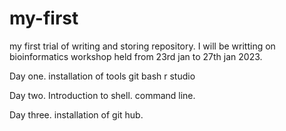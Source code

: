 # my-first
 my first trial of writing and storing repository.
 I will be writting on bioinformatics workshop held from 23rd jan to 27th jan 2023.

Day one.
installation of tools
git bash 
r studio


Day two. 
Introduction to shell.
command line.


Day three.
installation of git hub.
